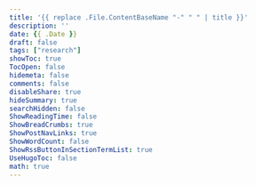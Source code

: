 ```yaml
---
title: '{{ replace .File.ContentBaseName "-" " " | title }}'
description: ''
date: {{ .Date }}
draft: false
tags: ["research"]
showToc: true
TocOpen: false
hidemeta: false
comments: false
disableShare: true
hideSummary: true
searchHidden: false
ShowReadingTime: false
ShowBreadCrumbs: true
ShowPostNavLinks: true
ShowWordCount: false
ShowRssButtonInSectionTermList: true
UseHugoToc: false
math: true
---
```

